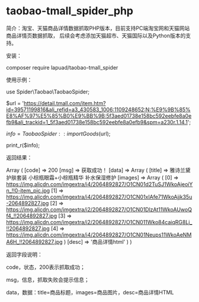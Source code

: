 # taobao-tmall_spider_php
简介：淘宝、天猫商品详情数据抓取PHP版本，目前支持PC端淘宝网和天猫网站商品详情页数据抓取，
后续会考虑添加天猫超市、天猫国际以及Python版本的支持。

安装：

composer require lapuad/taobao-tmall_spider

使用示例：

use Spider\Taobao\TaobaoSpider;

$url = 'https://detail.tmall.com/item.htm?id=39571199816&ali_refid=a3_430583_1006:1109248652:N:%E9%9B%85%E8%AF%97%E5%85%B0%E9%BB%9B:5f3aed01738e158bc592eebfe8a0efb9&ali_trackid=1_5f3aed01738e158bc592eebfe8a0efb9&spm=a230r.1.14.1';

$info = TaobaoSpider::importGoods($url);

print_r($info);


返回结果：

Array
(
    [code] => 200
    [msg] => 获取成功！
    [data] => Array
        (
            [title] => 雅诗兰黛护肤套装 小棕瓶眼霜+小棕瓶精华 补水保湿修护
            [images] => Array
                (
                    [0] => https://img.alicdn.com/imgextra/i4/2064892827/O1CN01d2TuSJ1WkoAjeoiYn_!!0-item_pic.jpg
                    [1] => https://img.alicdn.com/imgextra/i4/2064892827/O1CN01xIAfe71WkoAjjk35u-2064892827.jpg
                    [2] => https://img.alicdn.com/imgextra/i2/2064892827/O1CN01DlzAt11WkoAUwoQf4_!!2064892827.jpg
                    [3] => https://img.alicdn.com/imgextra/i2/2064892827/O1CN011Wko84caiqRG8Lj_!!2064892827.jpg
                    [4] => https://img.alicdn.com/imgextra/i4/2064892827/O1CN01Neups11WkoAeNMA6H_!!2064892827.jpg
                )
            [desc] => '商品详情html'
     )
)

返回字段说明：

code，状态，200表示抓取成功；

msg，信息，抓取失败会提示信息；

data，数据：title=商品标题，images=商品图片，desc=商品详情HTML


